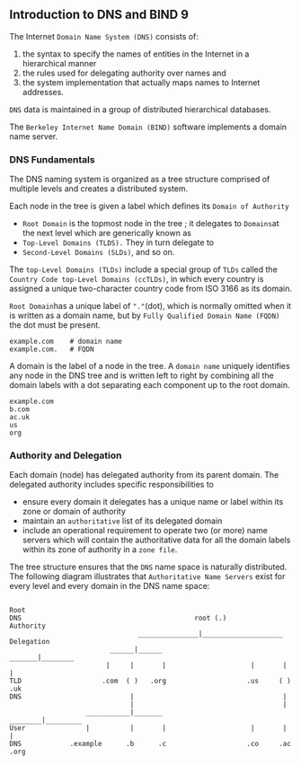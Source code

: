 ## Introduction to DNS and BIND 9
The Internet `Domain Name System (DNS)` consists of:
1. the syntax to specify the names of entities in the Internet in a hierarchical manner
2. the rules used for delegating authority over names and
3. the system implementation that actually maps names to Internet addresses.

`DNS` data is maintained in a group of distributed hierarchical databases.

The `Berkeley Internet Name Domain (BIND)` software implements a domain name server.

### DNS Fundamentals
The DNS naming system is organized as a tree structure comprised of multiple levels and creates a distributed system.

Each node in the tree is given a label which defines its `Domain of Authority`

- `Root Domain` is the topmost node in the tree ; it delegates to `Domains`at the next level which are generically known as
- `Top-Level Domains (TLDS).` They in turn delegate to 
- `Second-Level Domains (SLDs)`, and so on. 

The `top-Level Domains (TLDs)` include a special group of `TLDs` called the `Country Code top-Level Domains (ccTLDs)`, in which every country is assigned a unique two-character country code from ISO 3166 as its domain.

`Root Domain`has a unique label of `"."`(dot), which is normally omitted when it is written as a domain name, but by `Fully Qualified Domain Name (FQDN)` the dot must be present.
```
example.com    # domain name
example.com.   # FQDN
```

A domain is the label of a node in the tree. A `domain name` uniquely identifies any node in the DNS tree and is written left to right by combining all the domain labels with a dot separating each component up to the root domain.
```
example.com
b.com
ac.uk
us
org
```

### Authority and Delegation
Each domain (node) has delegated authority from its parent domain. The delegated authority includes specific responsibilities to
- ensure every domain it delegates has a unique name or label within its zone or domain of authority 
- maintain an `authoritative` list of its delegated domain
- include an operational requirement to operate two (or more) name servers which will contain the authoritative data for all the domain labels within its zone of authority in a `zone file`.

The tree structure ensures that the `DNS` name space is naturally distributed. The following diagram illustrates that `Authoritative Name Servers` exist for every level and every domain in the DNS name space:
```

Root 
DNS                                           root (.)                                               Authority
                                _______________|____________________                                  Delegation
                         ______|______                       _______|________                                              
                        |     |       |                     |       |        |                                      
TLD                    .com  ( )   .org                    .us     ( )      .uk
DNS                           |                                     |
                              |                                     |
                   ___________|_______                      ________|_________
User               |          |       |                     |       |         |   
DNS            .example      .b      .c                    .co     .ac       .org
                                             
                                             
                                                                                                     
```